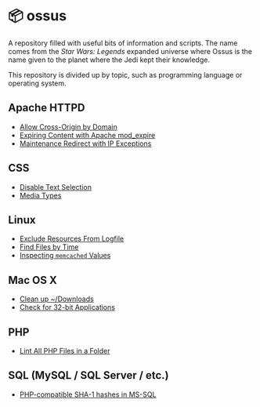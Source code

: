 # :package: ossus
A repository filled with useful bits of information and scripts. The name comes from the _Star Wars: Legends_ expanded universe where Ossus is the name given to the planet where the Jedi kept their knowledge.

This repository is divided up by topic, such as programming language or operating system.

## Apache HTTPD
 - [Allow Cross-Origin by Domain](apache-httpd/allowCrossOriginByDomain.md)
 - [Expiring Content with Apache mod_expire](apache-httpd/contentExpiry.md)
 - [Maintenance Redirect with IP Exceptions](apache-httpd/maintenanceRedirectWithIPExceptions.md)

## CSS
 - [Disable Text Selection](css/disableTextSelection.md)
 - [Media Types](css/mediaTypes.md)

## Linux
 - [Exclude Resources From Logfile](linux/excludeResourcesFromLogfile.md)
 - [Find Files by Time](linux/findingFilesByTime.md)
 - [Inspecting `memcached` Values](linux/inspectingMemcachedValues.md)

## Mac OS X
 - [Clean up ~/Downloads](mac/cleanupDownloads.md)
 - [Check for 32-bit Applications](mac/checkFor32BitApplications.md)

## PHP
 - [Lint All PHP Files in a Folder](php/lintAllFiles.md)

## SQL (MySQL / SQL Server / etc.)
 - [PHP-compatible SHA-1 hashes in MS-SQL](sql/phpCompatibleMSSQLSHA1Hash.md)
